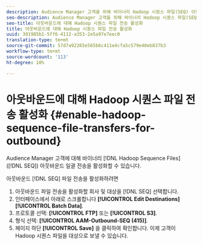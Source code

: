 ```yaml
---
description: Audience Manager 고객을 위해 바이너리 Hadoop 시퀀스 파일(SEQ) 아웃바운드 일괄 전송을 활성화할 수 있습니다.
seo-description: Audience Manager 고객을 위해 바이너리 Hadoop 시퀀스 파일(SEQ) 아웃바운드 일괄 전송을 활성화할 수 있습니다.
seo-title: 아웃바운드에 대해 Hadoop 시퀀스 파일 전송 활성화
title: 아웃바운드에 대해 Hadoop 시퀀스 파일 전송 활성화
uuid: 301985b1-5ff6-4112-a353-2e5a97e7eec0
translation-type: tm+mt
source-git-commit: 57d7a92265e565b6c411e4cfa5c579e40eb837b3
workflow-type: tm+mt
source-wordcount: '113'
ht-degree: 18%

---
```



# 아웃바운드에 대해 Hadoop 시퀀스 파일 전송 활성화 {#enable-hadoop-sequence-file-transfers-for-outbound}

Audience Manager 고객에 대해 바이너리 [!DNL Hadoop Sequence Files] ([!DNL SEQ]) 아웃바운드 일괄 전송을 활성화할 수 있습니다.

<!-- REMOVED FROM PUBLIC DOCS: The advantages of using [!DNL Hadoop SEQ] files are listed in the [public documentation](https://marketing.adobe.com/resources/help/en_US/aam/outbound-seq-files.html). -->

아웃바운드 [!DNL SEQ] 파일 전송을 활성화하려면

1. 아웃바운드 파일 전송을 활성화할 회사 및 대상을 [!DNL SEQ] 선택합니다.
1. 인터페이스에서 아래로 스크롤합니다 **[!UICONTROL Edit Destinations]** **[!UICONTROL Batch Data]**.
1. 프로토콜 선택: **[!UICONTROL FTP]** 또는 **[!UICONTROL S3]**.
1. 형식 선택: **[!UICONTROL AAM-Outbound-SEQ (415)]**.
1. 페이지 하단 **[!UICONTROL Save]** 을 클릭하여 확인합니다. 이제 고객이 Hadoop 시퀀스 파일을 대상으로 보낼 수 있습니다.